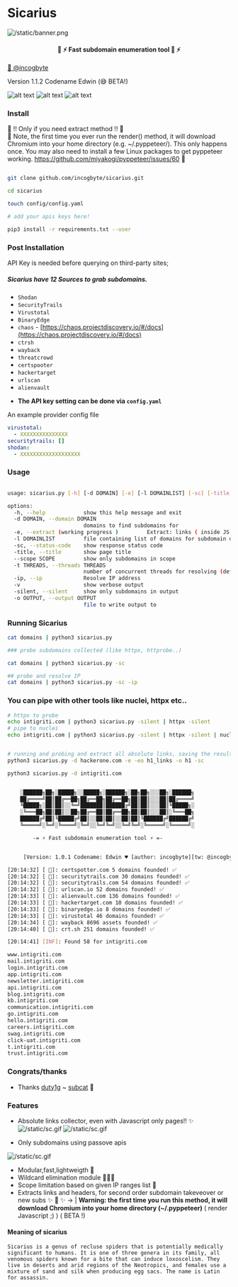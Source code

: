 
# Sicarius


![/static/banner.png](/static/f.png)

<h4 align="center">  🐴 ⚡️ Fast subdomain enumeration tool 🐴 ⚡️</h4>
<a href="https://twitter.com/incogbyte">🦆 @incogbyte</a>
<p> Version 1.1.2 Codename Edwin (😅 BETA!) <p>

![alt text](https://img.shields.io/github/stars/incogbyte/Sicarius)
![alt text](https://img.shields.io/github/languages/top/incogbyte/Sicarius)
![alt text](https://img.shields.io/github/license/incogbyte/Sicarius)


### Install

🚨 !! Only if you need extract method !! 🚨
<br>
🚨 Note, the first time you ever run the render() method, it will download Chromium into your home directory (e.g. ~/.pyppeteer/). This only happens once. You may also need to install a few Linux packages to get pyppeteer working. https://github.com/miyakogi/pyppeteer/issues/60 🚨



```bash

git clone github.com/incogbyte/sicarius.git

cd sicarius

touch config/config.yaml

# add your apis keys here!

pip3 install -r requirements.txt --user
```

### Post Installation

API Key is needed before querying on third-party sites;

##### Sicarius have 12 Sources to grab subdomains.

* ```Shodan``` 
* ```SecurityTrails```
* ```Virustotal``` 
* ```BinaryEdge```
* ```chaos``` - [https://chaos.projectdiscovery.io/#/docs](https://chaos.projectdiscovery.io/#/docs)
* ```ctrsh```
* ```wayback```
* ```threatcrowd```
* ```certspooter```
* ```hackertarget```
* ```urlscan```
* ```alienvault```

- **The API key setting can be done via `config.yaml`**

An example provider config file 

```yaml
virustotal:
  - XXXXXXXXXXXXXXX
securitytrails: []
shodan:
  - XXXXXXXXXXXXXXXXXXX
```

### Usage



```bash

usage: sicarius.py [-h] [-d DOMAIN] [-e] [-l DOMAINLIST] [-sc] [-title] [--scope SCOPE] [-t THREADS] [-ip] [-v] [-silent] [-o OUTPUT]

options:
  -h, --help            show this help message and exit
  -d DOMAIN, --domain DOMAIN
                        domains to find subdomains for
  -e, --extract (working progress )         Extract: links ( inside JS to ), headers, useful for new domains and second order subdomain takeover
  -l DOMAINLIST         file containing list of domains for subdomain discovery
  -sc, --status-code    show response status code
  -title, --title       show page title
  --scope SCOPE         show only subdomains in scope
  -t THREADS, --threads THREADS
                        number of concurrent threads for resolving (default 40)
  -ip, --ip             Resolve IP address
  -v                    show verbose output
  -silent, --silent     show only subdomains in output
  -o OUTPUT, --output OUTPUT
                        file to write output to
```

### Running Sicarius
```bash
cat domains | python3 sicarius.py
```

```bash
### probe subdomains collected (like httpx, httprobe..)

cat domains | python3 sicarius.py -sc

```

```bash
## probe and resolve IP 
cat domains | python3 sicarius.py -sc -ip
```

### You can pipe with other tools like nuclei, httpx etc..

```bash
# httpx to probe
echo intigriti.com | python3 sicarius.py -silent | httpx -silent 
# pipe to nuclei
echo intigriti.com | python3 sicarius.py -silent | httpx -silent | nuclei -t <path_to_nuclei_templates>

```

```bash

# running and probing and extract all absolute links, saving the results at h1_links and the domains at h1 folder ( WE NEED -sc flag! )
python3 sicarius.py -d hackerone.com -e -eo h1_links -o h1 -sc


```

```bash
python3 sicarius.py -d intigriti.com


	░██████╗██╗░█████╗░░█████╗░██████╗░██╗██╗░░░██╗░██████╗
	██╔════╝██║██╔══██╗██╔══██╗██╔══██╗██║██║░░░██║██╔════╝
	╚█████╗░██║██║░░╚═╝███████║██████╔╝██║██║░░░██║╚█████╗░
	░╚═══██╗██║██║░░██╗██╔══██║██╔══██╗██║██║░░░██║░╚═══██╗
	██████╔╝██║╚█████╔╝██║░░██║██║░░██║██║╚██████╔╝██████╔╝
	╚═════╝░╚═╝░╚════╝░╚═╝░░╚═╝╚═╝░░╚═╝╚═╝░╚═════╝░╚═════╝░

	    -= ⚡️ Fast subdomain enumeration tool ⚡️ =-


	 [Version: 1.0.1 Codename: Edwin ♥️ [author: incogbyte][tw: @incogbyte]]

[20:14:32] [ 🔎]: certspotter.com 5 domains founded! ✅
[20:14:32] [ 🔎]: securitytrails.com 30 domains founded! ✅
[20:14:32] [ 🔎]: securitytrails.com 54 domains founded! ✅
[20:14:32] [ 🔎]: urlscan.io 52 domains founded! ✅
[20:14:33] [ 🔎]: alienvault.com 136 domains founded! ✅
[20:14:33] [ 🔎]: hackertarget.com 10 domains founded! ✅
[20:14:33] [ 🔎]: binaryedge.io 8 domains founded! ✅
[20:14:33] [ 🔎]: virustotal 46 domains founded! ✅
[20:14:34] [ 🔎]: wayback 8696 assets founded! ✅
[20:14:40] [ 🔎]: crt.sh 251 domains founded! ✅

[20:14:41] [INF]: Found 58 for intigriti.com

www.intigriti.com
mail.intigriti.com
login.intigriti.com
app.intigriti.com
newsletter.intigriti.com
api.intigriti.com
blog.intigriti.com
kb.intigriti.com
communication.intigriti.com
go.intigriti.com
hello.intigriti.com
careers.intigriti.com
swag.intigriti.com
click-uat.intigriti.com
t.intigriti.com
trust.intigriti.com


```

### Congrats/thanks
   - Thanks [duty1g](https://github.com/duty1g) ~ [subcat](https://github.com/duty1g/subcat) 🖤


### Features


* Absolute links collector, even with Javascript only pages!! ✨ 
![/static/sc.gif](/static/edwin.gif)
![/static/sc.gif](/static/edwin_links.png)


* Only subdomains using passove apis

![/static/sc.gif](/static/yuo.gif)


- Modular,fast,lightweigth 🍦 
- Wildcard elimination module 🙅🏽‍♂️ 
- Scope limitation based on given IP ranges list 📸 
- Extracts links and headers, for second order subdomain takeveover or new subs ✨ 🥷 ✨  -> | **Warning: the first time you run this method, it will download Chromium into your home directory (~/.pyppeteer)** ( render Javascript ;) ) ( BETA !)

#### Meaning of sicarius

```
Sicarius is a genus of recluse spiders that is potentially medically significant to humans. It is one of three genera in its family, all venomous spiders known for a bite that can induce loxoscelism. They live in deserts and arid regions of the Neotropics, and females use a mixture of sand and silk when producing egg sacs. The name is Latin for assassin.
```
